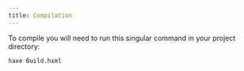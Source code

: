 ```yaml
---
title: Compilation
---
```

To compile you will need to run this singular command in your project directory:
```text
haxe Build.hxml
```

